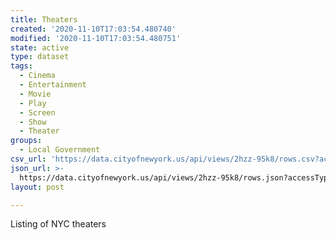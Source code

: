 ```yaml
---
title: Theaters
created: '2020-11-10T17:03:54.480740'
modified: '2020-11-10T17:03:54.480751'
state: active
type: dataset
tags:
  - Cinema
  - Entertainment
  - Movie
  - Play
  - Screen
  - Show
  - Theater
groups:
  - Local Government
csv_url: 'https://data.cityofnewyork.us/api/views/2hzz-95k8/rows.csv?accessType=DOWNLOAD'
json_url: >-
  https://data.cityofnewyork.us/api/views/2hzz-95k8/rows.json?accessType=DOWNLOAD
layout: post

---
```

Listing of NYC theaters
